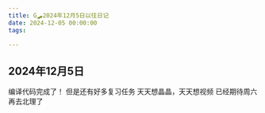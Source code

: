 ```yaml
---
title: G🛹2024年12月5日以往日记
date: 2024-12-05 00:00:00
tags:

---
```


## 2024年12月5日
编译代码完成了！
但是还有好多复习任务
天天想晶晶，天天想视频
已经期待周六再去北理了